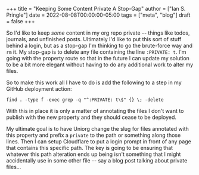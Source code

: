+++
title = "Keeping Some Content Private A Stop-Gap"
author = ["Ian S. Pringle"]
date = 2022-08-08T00:00:00-05:00
tags = ["meta", "blog"]
draft = false
+++

So I'd like to keep _some_ content in my org repo private -- things like todos,
journals, and unfinished posts. Ultimately I'd like to put this sort of stuff
behind a login, but as a stop-gap I'm thinking to go the brute-force way and
`rm` it. My stop-gap is to delete any file containing the line `:PRIVATE: t`.
I'm going with the property route so that in the future I can update my solution
to be a bit more elegant without having to do any additional work to alter my
files.

So to make this work all I have to do is add the following to a step in my GitHub deployment action:

```shell
find . -type f -exec grep -q "^:PRIVATE: t\$" {} \; -delete
```

With this in place it is only a matter of annotating the files I don't want to
publish with the new property and they should cease to be deployed.

My ultimate goal is to have Uniorg change the slug for files annotated with this
property and prefix a `private` to the path or something along those lines. Then
I can setup Cloudflare to put a login prompt in front of any page that contains
this specific path. The key is going to be ensuring that whatever this path
alteration ends up being isn't something that I might accidentally use in some
other file -- say a blog post talking about private files...
